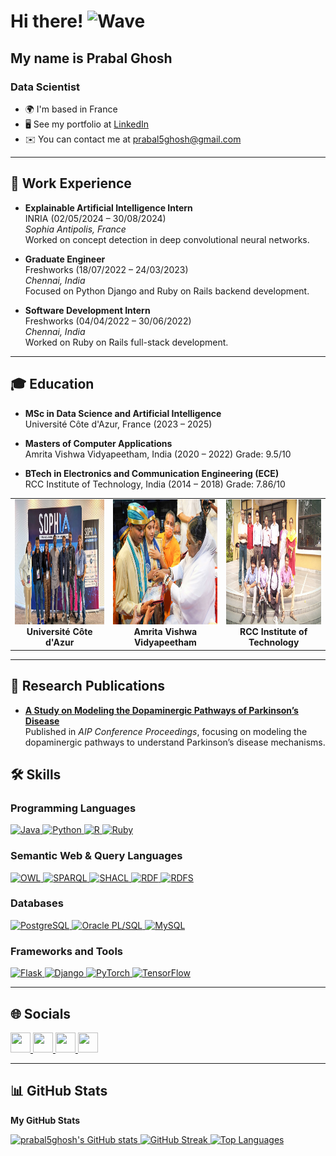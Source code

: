 # Hi there! ![Wave](https://user-images.githubusercontent.com/18350557/176309783-0785949b-9127-417c-8b55-ab5a4333674e.gif)

## My name is Prabal Ghosh

### Data Scientist

- 🌍 I'm based in France  
- 🖥️ See my portfolio at [LinkedIn](http://www.linkedin.com/in/prabal-ghosh-25a196158/)  
- ✉️ You can contact me at [prabal5ghosh@gmail.com](mailto:prabal5ghosh@gmail.com)

---

## 💼 Work Experience

- **Explainable Artificial Intelligence Intern**  
  INRIA (02/05/2024 – 30/08/2024)  
  *Sophia Antipolis, France*  
  Worked on concept detection in deep convolutional neural networks.

- **Graduate Engineer**  
  Freshworks (18/07/2022 – 24/03/2023)  
  *Chennai, India*  
  Focused on Python Django and Ruby on Rails backend development.

- **Software Development Intern**  
  Freshworks (04/04/2022 – 30/06/2022)  
  *Chennai, India*  
  Worked on Ruby on Rails full-stack development.

---

## 🎓 Education

- **MSc in Data Science and Artificial Intelligence**  
  Université Côte d'Azur, France (2023 – 2025)  

- **Masters of Computer Applications**  
  Amrita Vishwa Vidyapeetham, India (2020 – 2022) Grade: 9.5/10  

  
- **BTech in Electronics and Communication Engineering (ECE)**  
  RCC Institute of Technology, India (2014 – 2018) Grade: 7.86/10  

<table>
  <tr>
    <td align="center">
      <img src="https://github.com/prabal5ghosh/prabal5ghosh/blob/main/Assets/shopia-summit-2023.jpg" alt="Université Côte d'Azur" height="200" width="400" />
      <br>
      <b>Université Côte d'Azur</b>
    </td>
    <td align="center">
      <img src="https://github.com/prabal5ghosh/prabal5ghosh/blob/main/Assets/prabal_amma_amrita.jpg" alt="Amrita Vishwa Vidyapeetham" height="200" width="400" />
      <br>
      <b>Amrita Vishwa Vidyapeetham</b>
    </td>
    <td align="center">
      <img src="https://github.com/prabal5ghosh/prabal5ghosh/blob/main/Assets/prabal_ghosh_rcciit.jpg" alt="RCC Institute of Technology" height="200" width="400" />
      <br>
      <b>RCC Institute of Technology</b>
    </td>
  </tr>
</table>


---
## 📜 Research Publications

- **[A Study on Modeling the Dopaminergic Pathways of Parkinson’s Disease](https://pubs.aip.org/aip/acp/article/2917/1/050008/2919404/A-study-on-modeling-the-dopaminergic-pathways-of)**  
  Published in *AIP Conference Proceedings*, focusing on modeling the dopaminergic pathways to understand Parkinson’s disease mechanisms.
  
## 🛠 Skills

### Programming Languages

<p align="left">
  <a href="https://www.oracle.com/java/" target="_blank" rel="noreferrer">
    <img src="https://raw.githubusercontent.com/danielcranney/readme-generator/main/public/icons/skills/java-colored.svg" width="36" height="36" alt="Java" />
  </a>
  <a href="https://www.python.org/" target="_blank" rel="noreferrer">
    <img src="https://raw.githubusercontent.com/danielcranney/readme-generator/main/public/icons/skills/python-colored.svg" width="36" height="36" alt="Python" />
  </a>
  <a href="https://www.r-project.org/" target="_blank" rel="noreferrer">
    <img src="https://raw.githubusercontent.com/danielcranney/readme-generator/main/public/icons/skills/rlang-colored.svg" width="36" height="36" alt="R" />
  </a>
  <a href="https://www.ruby-lang.org/en/" target="_blank" rel="noreferrer">
    <img src="https://raw.githubusercontent.com/danielcranney/readme-generator/main/public/icons/skills/ruby-colored.svg" width="36" height="36" alt="Ruby" />
  </a>
</p>

### Semantic Web & Query Languages

<p align="left">
  <a href="https://www.w3.org/OWL/" target="_blank" rel="noreferrer">
    <img src="https://img.icons8.com/color/36/000000/owl.png" width="36" height="36" alt="OWL" />
  </a>
  <a href="https://www.w3.org/TR/sparql11-overview/" target="_blank" rel="noreferrer">
    <img src="https://img.icons8.com/color/36/000000/sparql.png" width="36" height="36" alt="SPARQL" />
  </a>
  <a href="https://www.w3.org/TR/shacl/" target="_blank" rel="noreferrer">
    <img src="https://img.icons8.com/color/36/000000/shacl.png" width="36" height="36" alt="SHACL" />
  </a>
  <a href="https://www.w3.org/RDF/" target="_blank" rel="noreferrer">
    <img src="https://img.icons8.com/color/36/000000/rdf.png" width="36" height="36" alt="RDF" />
  </a>
  <a href="https://www.w3.org/TR/rdf-schema/" target="_blank" rel="noreferrer">
    <img src="https://img.icons8.com/color/36/000000/rdfs.png" width="36" height="36" alt="RDFS" />
  </a>
</p>

### Databases

<p align="left">
  <a href="https://www.postgresql.org/" target="_blank" rel="noreferrer">
    <img src="https://raw.githubusercontent.com/danielcranney/readme-generator/main/public/icons/skills/postgresql-colored.svg" width="36" height="36" alt="PostgreSQL" />
  </a>
  <a href="https://www.oracle.com/database/" target="_blank" rel="noreferrer">
        <img src="https://img.icons8.com/color/36/000000/oracle-logo.png" width="36" height="36" alt="Oracle PL/SQL" />

  </a>
  <a href="https://www.mysql.com/" target="_blank" rel="noreferrer">
    <img src="https://raw.githubusercontent.com/danielcranney/readme-generator/main/public/icons/skills/mysql-colored.svg" width="36" height="36" alt="MySQL" />
  </a>
</p>


### Frameworks and Tools

<p align="left">
  <a href="https://flask.palletsprojects.com/" target="_blank" rel="noreferrer">
    <img src="https://raw.githubusercontent.com/danielcranney/readme-generator/main/public/icons/skills/flask-colored.svg" width="36" height="36" alt="Flask" />
  </a>
  <a href="https://www.djangoproject.com/" target="_blank" rel="noreferrer">
    <img src="https://raw.githubusercontent.com/danielcranney/readme-generator/main/public/icons/skills/django-colored.svg" width="36" height="36" alt="Django" />
  </a>
  <a href="https://pytorch.org/" target="_blank" rel="noreferrer">
    <img src="https://raw.githubusercontent.com/danielcranney/readme-generator/main/public/icons/skills/pytorch-colored.svg" width="36" height="36" alt="PyTorch" />
  </a>
  <a href="https://www.tensorflow.org/" target="_blank" rel="noreferrer">
    <img src="https://raw.githubusercontent.com/danielcranney/readme-generator/main/public/icons/skills/tensorflow-colored.svg" width="36" height="36" alt="TensorFlow" />
  </a>
</p>

---

## 🌐 Socials

<p align="left">
  <a href="https://www.facebook.com/prabal.ghosh.129" target="_blank" rel="noreferrer">
    <img src="https://raw.githubusercontent.com/danielcranney/readme-generator/main/public/icons/socials/facebook.svg" width="32" height="32" />
  </a>
  <a href="https://github.com/prabal5ghosh" target="_blank" rel="noreferrer">
    <img src="https://raw.githubusercontent.com/danielcranney/readme-generator/main/public/icons/socials/github.svg" width="32" height="32" />
  </a>
  <a href="http://www.instagram.com/prabalghosh5/" target="_blank" rel="noreferrer">
    <img src="https://raw.githubusercontent.com/danielcranney/readme-generator/main/public/icons/socials/instagram.svg" width="32" height="32" />
  </a>
  <a href="https://www.linkedin.com/in/prabal-ghosh-25a196158/" target="_blank" rel="noreferrer">
    <img src="https://raw.githubusercontent.com/danielcranney/readme-generator/main/public/icons/socials/linkedin.svg" width="32" height="32" />
  </a>
</p>

---

## 📊 GitHub Stats

<b>My GitHub Stats</b>

<a href="http://www.github.com/prabal5ghosh">
  <img src="https://github-readme-stats.vercel.app/api?username=prabal5ghosh&show_icons=true&count_private=true&title_color=84cc16&text_color=ffffff&icon_color=6366f1&bg_color=000000&hide_border=true" alt="prabal5ghosh's GitHub stats" />
</a>

<a href="http://www.github.com/prabal5ghosh">
  <img src="https://github-readme-streak-stats.herokuapp.com/?user=prabal5ghosh&stroke=ffffff&background=000000&ring=84cc16&fire=84cc16&currStreakNum=ffffff&currStreakLabel=84cc16&sideNums=ffffff&sideLabels=ffffff&dates=ffffff&hide_border=true" alt="GitHub Streak" />
</a>

<a href="https://github.com/prabal5ghosh">
  <img src="https://github-readme-stats.vercel.app/api/top-langs/?username=prabal5ghosh&langs_count=10&title_color=84cc16&text_color=ffffff&icon_color=6366f1&bg_color=000000&hide_border=true&locale=en&custom_title=Top%20%Languages" alt="Top Languages" />
</a>
